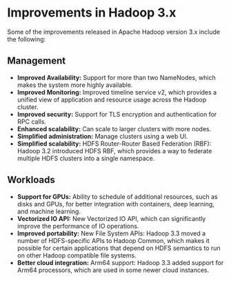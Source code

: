 # Improvements in Hadoop 3.x

Some of the improvements released in Apache Hadoop version 3.x include the following:

## Management

- **Improved Availability:** Support for more than two NameNodes, which makes the system more highly available.
- **Improved Monitoring:** Improved timeline service v2, which provides a unified view of application and resource usage across the Hadoop cluster.
- **Improved security:** Support for TLS encryption and authentication for RPC calls.
- **Enhanced scalability:** Can scale to larger clusters with more nodes.
- **Simplified administration:** Manage clusters using a web UI.
- **Simplified scalability:** HDFS Router-Router Based Federation (RBF): Hadoop 3.2 introduced HDFS RBF, which provides a way to federate multiple HDFS clusters into a single namespace.

## Workloads

- **Support for GPUs:** Ability to schedule of additional resources, such as disks and GPUs, for better integration with containers, deep learning, and machine learning.
- **Vectorized IO API:** New Vectorized IO API, which can significantly improve the performance of IO operations.
- **Improved portability:** New File System APIs: Hadoop 3.3 moved a number of HDFS-specific APIs to Hadoop Common, which makes it possible for certain applications that depend on HDFS semantics to run on other Hadoop compatible file systems.
- **Better cloud integration:** Arm64 support: Hadoop 3.3 added support for Arm64 processors, which are used in some newer cloud instances.
